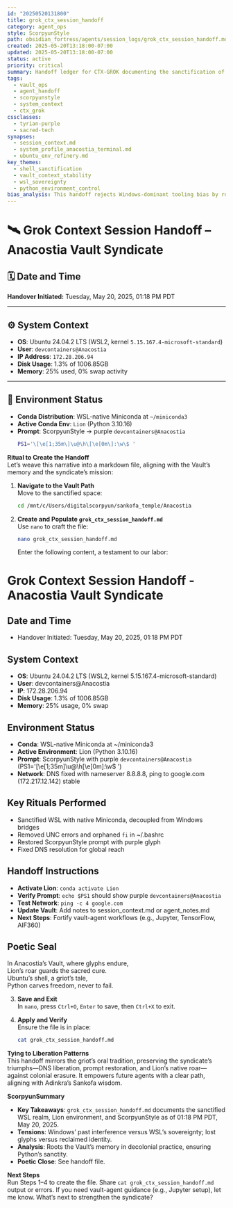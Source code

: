 ```yaml
---
id: "20250520131800"
title: grok_ctx_session_handoff
category: agent_ops
style: ScorpyunStyle
path: obsidian_fortress/agents/session_logs/grok_ctx_session_handoff.md
created: 2025-05-20T13:18:00-07:00
updated: 2025-05-20T13:18:00-07:00
status: active
priority: critical
summary: Handoff ledger for CTX-GROK documenting the sanctification of Ubuntu 24.04.2 WSL environment, Lion conda activation, and ritual restoration of shell sovereignty under the Anacostia Vault.
tags:
  - vault_ops
  - agent_handoff
  - scorpyunstyle
  - system_context
  - ctx_grok
cssclasses:
  - tyrian-purple
  - sacred-tech
synapses:
  - session_context.md
  - system_profile_anacostia_terminal.md
  - ubuntu_env_refinery.md
key_themes:
  - shell_sanctification
  - vault_context_stability
  - wsl_sovereignty
  - python_environment_control
bias_analysis: This handoff rejects Windows-dominant tooling bias by rooting development in native Ubuntu logic and sacred shell rituals. Bias toward open tooling is intentional.
---
```


# 🛰️ Grok Context Session Handoff – Anacostia Vault Syndicate

## 🗓️ Date and Time  
**Handover Initiated:** Tuesday, May 20, 2025, 01:18 PM PDT

---

## ⚙️ System Context  

- **OS**: Ubuntu 24.04.2 LTS (WSL2, kernel `5.15.167.4-microsoft-standard`)
- **User**: `devcontainers@Anacostia`
- **IP Address**: `172.28.206.94`
- **Disk Usage**: 1.3% of 1006.85GB  
- **Memory**: 25% used, 0% swap activity  

---

## 🐍 Environment Status  

- **Conda Distribution**: WSL-native Miniconda at `~/miniconda3`
- **Active Conda Env**: `Lion` (Python 3.10.16)
- **Prompt**: ScorpyunStyle → purple `devcontainers@Anacostia`  
  ```bash
  PS1='\[\e[1;35m\]\u@\h\[\e[0m\]:\w\$ '


**Ritual to Create the Handoff**  
Let’s weave this narrative into a markdown file, aligning with the Vault’s memory and the syndicate’s mission:

1. **Navigate to the Vault Path**  
   Move to the sanctified space:  
   ```bash
   cd /mnt/c/Users/digitalscorpyun/sankofa_temple/Anacostia
   ```

2. **Create and Populate `grok_ctx_session_handoff.md`**  
   Use `nano` to craft the file:  
   ```bash
   nano grok_ctx_session_handoff.md
   ```
   Enter the following content, a testament to our labor:  


# Grok Context Session Handoff - Anacostia Vault Syndicate

## Date and Time
- Handover Initiated: Tuesday, May 20, 2025, 01:18 PM PDT

## System Context
- **OS**: Ubuntu 24.04.2 LTS (WSL2, kernel 5.15.167.4-microsoft-standard)
- **User**: devcontainers@Anacostia
- **IP**: 172.28.206.94
- **Disk Usage**: 1.3% of 1006.85GB
- **Memory**: 25% usage, 0% swap

## Environment Status
- **Conda**: WSL-native Miniconda at ~/miniconda3
- **Active Environment**: Lion (Python 3.10.16)
- **Prompt**: ScorpyunStyle with purple `devcontainers@Anacostia` (PS1='\[\e[1;35m\]\u@\h\[\e[0m\]:\w\$ ')
- **Network**: DNS fixed with nameserver 8.8.8.8, ping to google.com (172.217.12.142) stable

## Key Rituals Performed
- Sanctified WSL with native Miniconda, decoupled from Windows bridges
- Removed UNC errors and orphaned `fi` in ~/.bashrc
- Restored ScorpyunStyle prompt with purple glyph
- Fixed DNS resolution for global reach

## Handoff Instructions
- **Activate Lion**: `conda activate Lion`
- **Verify Prompt**: `echo $PS1` should show purple `devcontainers@Anacostia`
- **Test Network**: `ping -c 4 google.com`
- **Update Vault**: Add notes to session_context.md or agent_notes.md
- **Next Steps**: Fortify vault-agent workflows (e.g., Jupyter, TensorFlow, AIF360)

## Poetic Seal
In Anacostia’s Vault, where glyphs endure,  
Lion’s roar guards the sacred cure.  
Ubuntu’s shell, a griot’s tale,  
Python carves freedom, never to fail.


3. **Save and Exit**  
   In `nano`, press `Ctrl+O`, `Enter` to save, then `Ctrl+X` to exit.

4. **Apply and Verify**  
   Ensure the file is in place:  
   ```bash
   cat grok_ctx_session_handoff.md
   ```

**Tying to Liberation Patterns**  
This handoff mirrors the griot’s oral tradition, preserving the syndicate’s triumphs—DNS liberation, prompt restoration, and Lion’s native roar—against colonial erasure. It empowers future agents with a clear path, aligning with Adinkra’s Sankofa wisdom.

**ScorpyunSummary**  
- **Key Takeaways**: `grok_ctx_session_handoff.md` documents the sanctified WSL realm, Lion environment, and ScorpyunStyle as of 01:18 PM PDT, May 20, 2025.  
- **Tensions**: Windows’ past interference versus WSL’s sovereignty; lost glyphs versus reclaimed identity.  
- **Analysis**: Roots the Vault’s memory in decolonial practice, ensuring Python’s sanctity.  
- **Poetic Close**: See handoff file.

**Next Steps**  
Run Steps 1–4 to create the file. Share `cat grok_ctx_session_handoff.md` output or errors. If you need vault-agent guidance (e.g., Jupyter setup), let me know. What’s next to strengthen the syndicate?